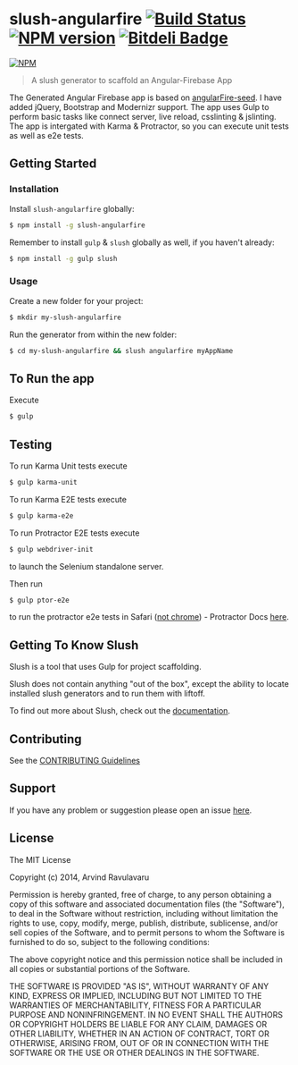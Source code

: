 # slush-angularfire [![Build Status](https://secure.travis-ci.org/arvindr21/slush-angularfire.png?branch=master)](https://travis-ci.org/arvindr21/slush-angularfire) [![NPM version](https://badge-me.herokuapp.com/api/npm/slush-angularfire.png)](http://badges.enytc.com/for/npm/slush-angularfire) [![Bitdeli Badge](https://d2weczhvl823v0.cloudfront.net/arvindr21/slush-angularfire/trend.png)](https://bitdeli.com/free "Bitdeli Badge")

[![NPM](https://nodei.co/npm/slush-angularfire.png?downloads=true&stars=true)](https://nodei.co/npm/slush-angularfire/)

> A slush generator to scaffold an Angular-Firebase App

The Generated Angular Firebase app is based on [angularFire-seed](https://github.com/firebase/angularFire-seed). I have added jQuery, Bootstrap and Modernizr support. The app uses Gulp to perform basic tasks like connect server, live reload, csslinting & jslinting. The app is intergated with Karma & Protractor, so you can execute unit tests as well as e2e tests.

## Getting Started

### Installation

Install `slush-angularfire` globally:

```bash
$ npm install -g slush-angularfire
```

Remember to install `gulp` & `slush` globally as well, if you haven't already:

```bash
$ npm install -g gulp slush
```

### Usage

Create a new folder for your project:

```bash
$ mkdir my-slush-angularfire
```

Run the generator from within the new folder:

```bash
$ cd my-slush-angularfire && slush angularfire myAppName
```

## To Run the app

Execute 

```bash
$ gulp
```

## Testing

To run Karma Unit tests execute
```bash
$ gulp karma-unit
```

To run Karma E2E tests execute
```bash
$ gulp karma-e2e
``` 

To run Protractor E2E tests execute
```bash
$ gulp webdriver-init
```
to launch the Selenium standalone server.

Then run 
```bash
$ gulp ptor-e2e
```
to run the protractor e2e tests in Safari ([not chrome](http://stackoverflow.com/a/23805215/1015046)) - Protractor Docs [here](https://github.com/angular/protractor/blob/master/docs/getting-started.md).

## Getting To Know Slush

Slush is a tool that uses Gulp for project scaffolding.

Slush does not contain anything "out of the box", except the ability to locate installed slush generators and to run them with liftoff.

To find out more about Slush, check out the [documentation](https://github.com/klei/slush).

## Contributing

See the [CONTRIBUTING Guidelines](https://github.com/arvindr21/slush-angularfire/blob/master/CONTRIBUTING.md)

## Support
If you have any problem or suggestion please open an issue [here](https://github.com/arvindr21/slush-angularfire/issues).

## License 

The MIT License

Copyright (c) 2014, Arvind Ravulavaru

Permission is hereby granted, free of charge, to any person
obtaining a copy of this software and associated documentation
files (the "Software"), to deal in the Software without
restriction, including without limitation the rights to use,
copy, modify, merge, publish, distribute, sublicense, and/or sell
copies of the Software, and to permit persons to whom the
Software is furnished to do so, subject to the following
conditions:

The above copyright notice and this permission notice shall be
included in all copies or substantial portions of the Software.

THE SOFTWARE IS PROVIDED "AS IS", WITHOUT WARRANTY OF ANY KIND,
EXPRESS OR IMPLIED, INCLUDING BUT NOT LIMITED TO THE WARRANTIES
OF MERCHANTABILITY, FITNESS FOR A PARTICULAR PURPOSE AND
NONINFRINGEMENT. IN NO EVENT SHALL THE AUTHORS OR COPYRIGHT
HOLDERS BE LIABLE FOR ANY CLAIM, DAMAGES OR OTHER LIABILITY,
WHETHER IN AN ACTION OF CONTRACT, TORT OR OTHERWISE, ARISING
FROM, OUT OF OR IN CONNECTION WITH THE SOFTWARE OR THE USE OR
OTHER DEALINGS IN THE SOFTWARE.